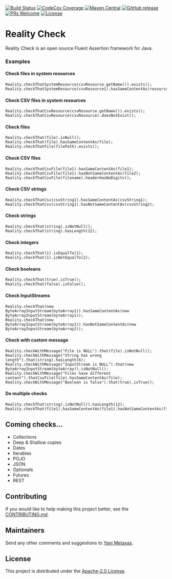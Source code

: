 [![Build Status](https://travis-ci.org/imetaxas/realitycheck.svg?branch=master)](https://travis-ci.org/imetaxas/realitycheck)
[![CodeCov Coverage](https://codecov.io/gh/imetaxas/realitycheck/graph/badge.svg?branch=master)](https://codecov.io/gh/imetaxas/realitycheck?branch=master)
[![Maven Central](https://maven-badges.herokuapp.com/maven-central/com.yanimetaxas/realitycheck/badge.svg)](https://maven-badges.herokuapp.com/maven-central/com.yanimetaxas/realitycheck/)
[![GitHub release](http://github-release-version.herokuapp.com/github/imetaxas/realitycheck/release.svg)](https://github.com/imetaxas/realitycheck/releases/latest)
[![PRs Welcome](https://img.shields.io/badge/PRs-welcome-green.svg)](http://makeapullrequest.com)
[![License](https://img.shields.io/badge/License-Apache%202.0-blue.svg)](https://opensource.org/licenses/Apache-2.0)

# Reality Check
Reality Check is an open source Fluent Assertion framework for Java.

### Examples

#### Check files in system resources
  ```
  Reality.checkThatSystemResource(csvResource.getName()).exists();
  Reality.checkThatSystemResource(csvResource1).hasSameContentAs(resource1);
  ```
#### Check CSV files in system resources
  ```
  Reality.checkThatCsvResource(csvResource.getName()).exists();
  Reality.checkThatCsvResource(csvResource).doesNotExist();
  ```
#### Check files
  ```
  Reality.checkThat(file).isNull();
  Reality.checkThat(file).hasSameContentAs(file);
  Reality.checkThatFile(filePath).exists();
  ```
#### Check CSV files
  ```
  Reality.checkThatCsvFile(file1).hasSameContentAs(file1);
  Reality.checkThatCsvFile(file1).hasNotSameContentAs(file2);
  Reality.checkThatCsvFile(filename).headerHasNoDigits();
  ```
#### Check CSV strings
  ```
  Reality.checkThatCsv(csvString1).hasSameContentAs(csvString1);
  Reality.checkThatCsv(csvString1).hasNotSameContentAs(csvString2);
  ```
#### Check strings
  ```
  Reality.checkThat(string).isNotNull();
  Reality.checkThat(string).hasLength(12);
  ```
#### Check integers
  ```
  Reality.checkThat(1).isEqualTo(1);
  Reality.checkThat(1).isNotEqualTo(2);
  ```
#### Check booleans
  ```
  Reality.checkThat(true).isTrue();
  Reality.checkThat(false).isFalse();
  ```
#### Check InputStreams
  ```
  Reality.checkThat(new ByteArrayInputStream(byteArray1)).hasSameContentAs(new ByteArrayInputStream(byteArray1));
  Reality.checkThat(new ByteArrayInputStream(byteArray1)).hasNotSameContentAs(new ByteArrayInputStream(byteArray2));
  ```
#### Check with custom message
  ```
  Reality.checkWithMessage("File is NULL").that(file).isNotNull();
  Reality.checkWithMessage("String has wrong length").that(string).hasLength(6);
  Reality.checkWithMessage("InputStream is NULL").that(new ByteArrayInputStream(byteArray)).isNotNull();
  Reality.checkWithMessage("Files have different content").thatCsvFile(file).hasSameContentAs(file);
  Reality.checkWithMessage("Boolean is false").that(true).isTrue();
  ```
#### Do multiple checks
  ```
  Reality.checkThat(string).isNotNull().hasLength(12);
  Reality.checkThat(file1).hasSameContentAs(file1).hasNotSameContentAs(file2);
  ```
Coming checks...
-------
  *  Collections
  *  Deep & Shallow copies
  *  Dates
  *  Iterables
  *  POJO
  *  JSON
  *  Optionals
  *  Futures
  *  REST


## Contributing
If you would like to help making this project better, see the [CONTRIBUTING.md](CONTRIBUTING.md).  

## Maintainers
Send any other comments and suggestions to [Yani Metaxas](https://github.com/imetaxas).

## License
This project is distributed under the [Apache-2.0 License](LICENSE).
